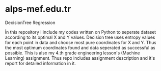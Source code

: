 # alps-mef.edu.tr
DecisionTree Regression

  İn this repository I include my codes written on Python to seperate dataset according to its optimal X and Y values. Decision tree uses entropy values for each point in data and choose most pure coordinates for X and Y. Thus the most optimum coordinates found and data seperated as successful as possible.
  This is also my 4.th grade engineering lesson's (Machine Learning) assignment. Thus repo includes assignment description and it's report for detailed information in it.
  
